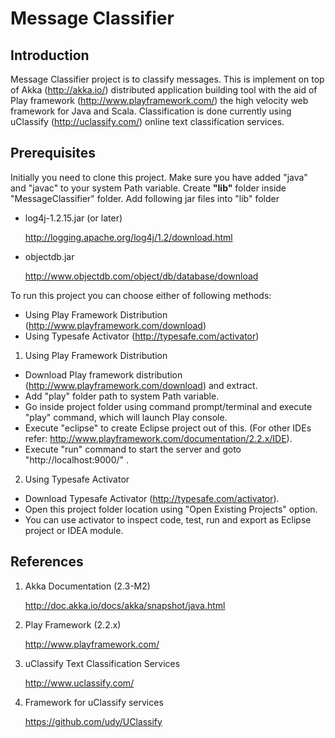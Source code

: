 Message Classifier
==================

Introduction
------------

Message Classifier project is to classify messages. This is implement on top of Akka (http://akka.io/) distributed application building tool with the aid of Play framework (http://www.playframework.com/) the high velocity web framework for Java and Scala. Classification is done currently using uClassify (http://uclassify.com/) online text classification services.

Prerequisites
-------------
Initially you need to clone this project.
Make sure you have added "java" and "javac" to your system Path variable.
Create **"lib"** folder inside "MessageClassifier" folder.
Add following jar files into "lib" folder

* log4j-1.2.15.jar (or later)

  http://logging.apache.org/log4j/1.2/download.html
  
* objectdb.jar

  http://www.objectdb.com/object/db/database/download


To run this project you can choose either of following methods:

* Using Play Framework Distribution (http://www.playframework.com/download)
* Using Typesafe Activator (http://typesafe.com/activator)


1. Using Play Framework Distribution

* Download Play framework distribution (http://www.playframework.com/download) and extract.
* Add "play" folder path to system Path variable.
* Go inside project folder using command prompt/terminal and execute "play" command, which will launch Play console.
* Execute "eclipse" to create Eclipse project out of this. (For other IDEs refer: http://www.playframework.com/documentation/2.2.x/IDE).
* Execute "run" command to start the server and goto "http://localhost:9000/" .


2. Using Typesafe Activator

* Download Typesafe Activator (http://typesafe.com/activator).
* Open this project folder location using "Open Existing Projects" option.
* You can use activator to inspect code, test, run and export as Eclipse project or IDEA module.


References
----------

1. Akka Documentation (2.3-M2)

   http://doc.akka.io/docs/akka/snapshot/java.html
   
2. Play Framework (2.2.x)

   http://www.playframework.com/

3. uClassify Text Classification Services

   http://www.uclassify.com/
   
4. Framework for uClassify services

   https://github.com/udy/UClassify

